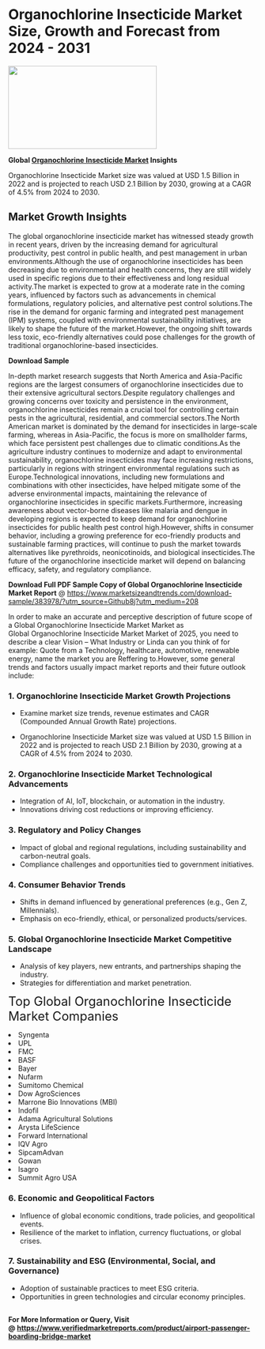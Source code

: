 <H1>Organochlorine Insecticide Market Size, Growth and Forecast from 2024 - 2031</H1><img class="aligncenter size-medium wp-image-584254" src="https://thirdeyenews.in/wp-content/uploads/2024/09/Global-Market-Research-300x168.jpeg" alt="" width="300" height="168" /><p><strong>Global&nbsp;<a href="https://www.marketsizeandtrends.com/download-sample/383978/?utm_source=Github8j?utm_medium=208">Organochlorine Insecticide Market</a> Insights</strong></p><p>Organochlorine Insecticide Market size was valued at USD 1.5 Billion in 2022 and is projected to reach USD 2.1 Billion by 2030, growing at a CAGR of 4.5% from 2024 to 2030.</p><p><h2>Market Growth Insights</h2> <p>The global organochlorine insecticide market has witnessed steady growth in recent years, driven by the increasing demand for agricultural productivity, pest control in public health, and pest management in urban environments.Although the use of organochlorine insecticides has been decreasing due to environmental and health concerns, they are still widely used in specific regions due to their effectiveness and long residual activity.The market is expected to grow at a moderate rate in the coming years, influenced by factors such as advancements in chemical formulations, regulatory policies, and alternative pest control solutions.The rise in the demand for organic farming and integrated pest management (IPM) systems, coupled with environmental sustainability initiatives, are likely to shape the future of the market.However, the ongoing shift towards less toxic, eco-friendly alternatives could pose challenges for the growth of traditional organochlorine-based insecticides.</p> <p><strong>Download Sample</strong></p> <p>In-depth market research suggests that North America and Asia-Pacific regions are the largest consumers of organochlorine insecticides due to their extensive agricultural sectors.Despite regulatory challenges and growing concerns over toxicity and persistence in the environment, organochlorine insecticides remain a crucial tool for controlling certain pests in the agricultural, residential, and commercial sectors.The North American market is dominated by the demand for insecticides in large-scale farming, whereas in Asia-Pacific, the focus is more on smallholder farms, which face persistent pest challenges due to climatic conditions.As the agriculture industry continues to modernize and adapt to environmental sustainability, organochlorine insecticides may face increasing restrictions, particularly in regions with stringent environmental regulations such as Europe.Technological innovations, including new formulations and combinations with other insecticides, have helped mitigate some of the adverse environmental impacts, maintaining the relevance of organochlorine insecticides in specific markets.Furthermore, increasing awareness about vector-borne diseases like malaria and dengue in developing regions is expected to keep demand for organochlorine insecticides for public health pest control high.However, shifts in consumer behavior, including a growing preference for eco-friendly products and sustainable farming practices, will continue to push the market towards alternatives like pyrethroids, neonicotinoids, and biological insecticides.The future of the organochlorine insecticide market will depend on balancing efficacy, safety, and regulatory compliance.<p><span class=""><strong>Download Full PDF Sample Copy of Global Organochlorine Insecticide Market Report</strong> @ <a href="https://www.marketsizeandtrends.com/download-sample/383978/?utm_source=Github8j?utm_medium=208" target="_blank">https://www.marketsizeandtrends.com/download-sample/383978/?utm_source=Github8j?utm_medium=208</a></span></p><p>In order to make an accurate and perceptive description of future scope of a Global&nbsp;Organochlorine Insecticide Market Market as Global&nbsp;Organochlorine Insecticide Market Market of 2025, you need to describe a clear Vision &ndash; What Industry or Linda can you think of for example: Quote from a Technology, healthcare, automotive, renewable energy, name the market you are Reffering to.However, some general trends and factors usually impact market reports and their future outlook include:</p><h3>1.&nbsp;<strong>Organochlorine Insecticide Market Growth Projections</strong></h3><ul><li>Examine market size trends, revenue estimates and CAGR (Compounded Annual Growth Rate) projections.</li><li><p>Organochlorine Insecticide Market size was valued at USD 1.5 Billion in 2022 and is projected to reach USD 2.1 Billion by 2030, growing at a CAGR of 4.5% from 2024 to 2030.</p></li></ul><h3>2.&nbsp;<strong>Organochlorine Insecticide Market Technological Advancements</strong></h3><ul><li>Integration of AI, IoT, blockchain, or automation in the industry.</li><li>Innovations driving cost reductions or improving efficiency.</li></ul><h3>3.&nbsp;<strong>Regulatory and Policy Changes</strong></h3><ul><li>Impact of global and regional regulations, including sustainability and carbon-neutral goals.</li><li>Compliance challenges and opportunities tied to government initiatives.</li></ul><h3>4.&nbsp;<strong>Consumer Behavior Trends</strong></h3><ul><li>Shifts in demand influenced by generational preferences (e.g., Gen Z, Millennials).</li><li>Emphasis on eco-friendly, ethical, or personalized products/services.</li></ul><h3>5.&nbsp;<strong>Global Organochlorine Insecticide Market Competitive Landscape</strong></h3><ul><li>Analysis of key players, new entrants, and partnerships shaping the industry.</li><li>Strategies for differentiation and market penetration.</li></ul><p data-pm-slice="1 1 []"><span style="color: inherit; font-family: inherit; font-size: 25px;">Top Global Organochlorine Insecticide Market Companies</span></p><div class="" data-test-id=""><p><li>Syngenta</li><li> UPL</li><li> FMC</li><li> BASF</li><li> Bayer</li><li> Nufarm</li><li> Sumitomo Chemical</li><li> Dow AgroSciences</li><li> Marrone Bio Innovations (MBI)</li><li> Indofil</li><li> Adama Agricultural Solutions</li><li> Arysta LifeScience</li><li> Forward International</li><li> IQV Agro</li><li> SipcamAdvan</li><li> Gowan</li><li> Isagro</li><li> Summit Agro USA</li></p></div><h3>6.&nbsp;<strong>Economic and Geopolitical Factors</strong></h3><ul><li>Influence of global economic conditions, trade policies, and geopolitical events.</li><li>Resilience of the market to inflation, currency fluctuations, or global crises.</li></ul><h3>7.&nbsp;<strong>Sustainability and ESG (Environmental, Social, and Governance)</strong></h3><ul><li>Adoption of sustainable practices to meet ESG criteria.</li><li>Opportunities in green technologies and circular economy principles.</li></ul><h2><strong style="font-size: 14px;">For More Information or Query, Visit @&nbsp;</strong><a style="background-color: #ffffff; font-size: 14px;" href="https://www.marketsizeandtrends.com/report/organochlorine-insecticide-market/" target="_blank">https://www.verifiedmarketreports.com/product/airport-passenger-boarding-bridge-market</a></h2>